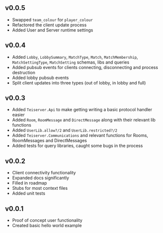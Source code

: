## v0.0.5
- Swapped `team_colour` for `player_colour`
- Refactored the client update process
- Added User and Server runtime settings

## v0.0.4
- Added `Lobby`, `LobbySummary`, `MatchType`, `Match`, `MatchMembership`, `MatchSettingType`, `MatchSetting` schemas, libs and queries
- Added pubsub events for clients connecting, disconnecting and process destruction
- Added lobby pubsub events
- Split client updates into three types (out of lobby, in lobby and full)

## v0.0.3
- Added `Teiserver.Api` to make getting writing a basic protocol handler easier
- Added `Room`, `RoomMessage` and `DirectMessage` along with their relevant lib functions
- Added `UserLib.allow?/2` and `UserLib.restricted?/2`
- Added `Teiserver.Communications` and relevant functions for Rooms, RoomMessages and DirectMessages
- Added tests for query libraries, caught some bugs in the process

## v0.0.2
- Client connectivity functionality
- Expanded docs significantly
- Filled in roadmap
- Stubs for most context files
- Added unit tests

## v0.0.1
- Proof of concept user functionality
- Created basic hello world example

